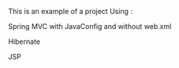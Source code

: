 This is an example of a project
Using :

Spring MVC with JavaConfig and without web.xml

Hibernate

JSP